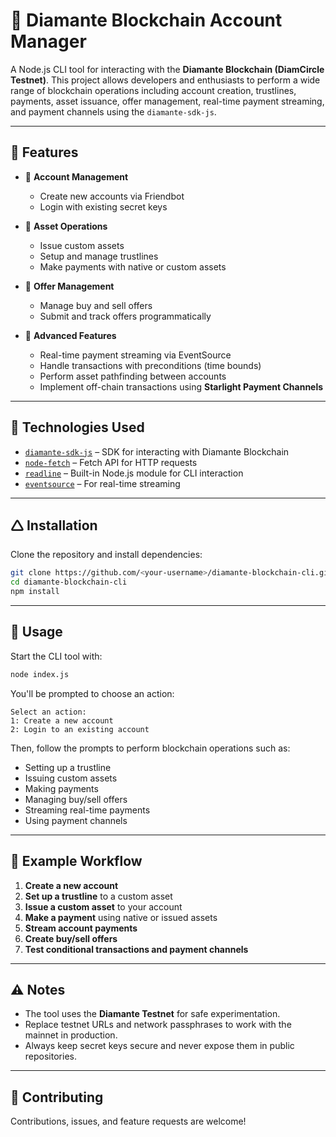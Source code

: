 # 💎 Diamante Blockchain Account Manager

A Node.js CLI tool for interacting with the **Diamante Blockchain (DiamCircle Testnet)**. This project allows developers and enthusiasts to perform a wide range of blockchain operations including account creation, trustlines, payments, asset issuance, offer management, real-time payment streaming, and payment channels using the `diamante-sdk-js`.

---

## 🚀 Features

- 🔐 **Account Management**
  - Create new accounts via Friendbot
  - Login with existing secret keys

- 💸 **Asset Operations**
  - Issue custom assets
  - Setup and manage trustlines
  - Make payments with native or custom assets

- 🔄 **Offer Management**
  - Manage buy and sell offers
  - Submit and track offers programmatically

- 🛁 **Advanced Features**
  - Real-time payment streaming via EventSource
  - Handle transactions with preconditions (time bounds)
  - Perform asset pathfinding between accounts
  - Implement off-chain transactions using **Starlight Payment Channels**

---

## 💪 Technologies Used

- [`diamante-sdk-js`](https://www.npmjs.com/package/diamante-sdk-js) – SDK for interacting with Diamante Blockchain
- [`node-fetch`](https://www.npmjs.com/package/node-fetch) – Fetch API for HTTP requests
- [`readline`](https://nodejs.org/api/readline.html) – Built-in Node.js module for CLI interaction
- [`eventsource`](https://www.npmjs.com/package/eventsource) – For real-time streaming

---

## 🛆 Installation

Clone the repository and install dependencies:

```bash
git clone https://github.com/<your-username>/diamante-blockchain-cli.git
cd diamante-blockchain-cli
npm install
```

---

## 🧪 Usage

Start the CLI tool with:

```bash
node index.js
```

You'll be prompted to choose an action:

```
Select an action:
1: Create a new account
2: Login to an existing account
```

Then, follow the prompts to perform blockchain operations such as:

- Setting up a trustline
- Issuing custom assets
- Making payments
- Managing buy/sell offers
- Streaming real-time payments
- Using payment channels

---

## 🧬 Example Workflow

1. **Create a new account**
2. **Set up a trustline** to a custom asset
3. **Issue a custom asset** to your account
4. **Make a payment** using native or issued assets
5. **Stream account payments**
6. **Create buy/sell offers**
7. **Test conditional transactions and payment channels**

---

## ⚠️ Notes

- The tool uses the **Diamante Testnet** for safe experimentation.
- Replace testnet URLs and network passphrases to work with the mainnet in production.
- Always keep secret keys secure and never expose them in public repositories.

---

## 🤝 Contributing

Contributions, issues, and feature requests are welcome!



